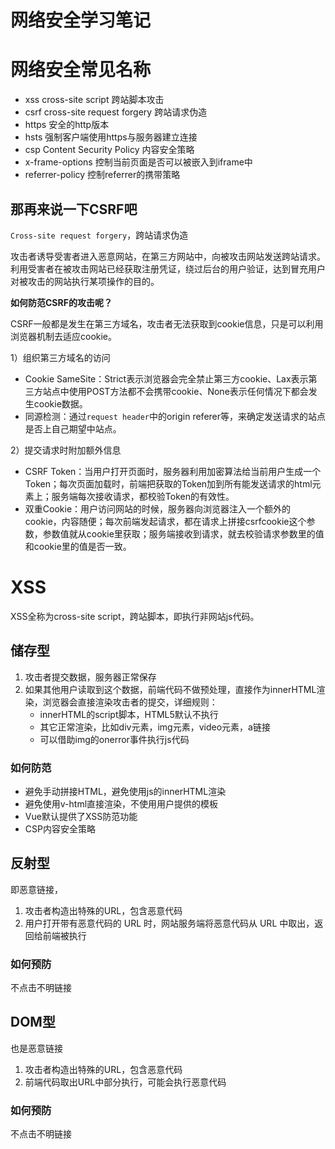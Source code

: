 # 网络安全学习笔记

# 网络安全常见名称

- xss cross-site script 跨站脚本攻击
- csrf cross-site request forgery 跨站请求伪造
- https 安全的http版本
- hsts 强制客户端使用https与服务器建立连接
- csp Content Security Policy 内容安全策略
- x-frame-options 控制当前页面是否可以被嵌入到iframe中
- referrer-policy 控制referrer的携带策略

## 那再来说一下CSRF吧

`Cross-site request forgery`，跨站请求伪造

攻击者诱导受害者进入恶意网站，在第三方网站中，向被攻击网站发送跨站请求。利用受害者在被攻击网站已经获取注册凭证，绕过后台的用户验证，达到冒充用户对被攻击的网站执行某项操作的目的。

**如何防范CSRF的攻击呢？**

CSRF一般都是发生在第三方域名，攻击者无法获取到cookie信息，只是可以利用浏览器机制去适应cookie。

1）组织第三方域名的访问

- Cookie SameSite：Strict表示浏览器会完全禁止第三方cookie、Lax表示第三方站点中使用POST方法都不会携带cookie、None表示任何情况下都会发生cookie数据。
- 同源检测：通过`request header`中的origin referer等，来确定发送请求的站点是否上自己期望中站点。

2）提交请求时附加额外信息

- CSRF Token：当用户打开页面时，服务器利用加密算法给当前用户生成一个Token；每次页面加载时，前端把获取的Token加到所有能发送请求的html元素上；服务端每次接收请求，都校验Token的有效性。
- 双重Cookie：用户访问网站的时候，服务器向浏览器注入一个额外的cookie，内容随便；每次前端发起请求，都在请求上拼接csrfcookie这个参数，参数值就从cookie里获取；服务端接收到请求，就去校验请求参数里的值和cookie里的值是否一致。

# XSS

XSS全称为cross-site script，跨站脚本，即执行非网站js代码。

## 储存型

1. 攻击者提交数据，服务器正常保存
2. 如果其他用户读取到这个数据，前端代码不做预处理，直接作为innerHTML渲染，浏览器会直接渲染攻击者的提交，详细规则：
   - innerHTML的script脚本，HTML5默认不执行
   - 其它正常渲染，比如div元素，img元素，video元素，a链接
   - 可以借助img的onerror事件执行js代码

### 如何防范

- 避免手动拼接HTML，避免使用js的innerHTML渲染
- 避免使用v-html直接渲染，不使用用户提供的模板
- Vue默认提供了XSS防范功能
- CSP内容安全策略

## 反射型

即恶意链接，

1. 攻击者构造出特殊的URL，包含恶意代码
2. 用户打开带有恶意代码的 URL 时，网站服务端将恶意代码从 URL 中取出，返回给前端被执行

### 如何预防

不点击不明链接

## DOM型

也是恶意链接

1. 攻击者构造出特殊的URL，包含恶意代码
2. 前端代码取出URL中部分执行，可能会执行恶意代码

### 如何预防

不点击不明链接















































